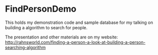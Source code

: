 FindPersonDemo
==============

This holds my demonstration code and sample database for my talking on building a algorithm to search for people.

The presentation and other materials are on my website:
http://rahnsworld.com/finding-a-person-a-look-at-building-a-person-searching-algorithm

